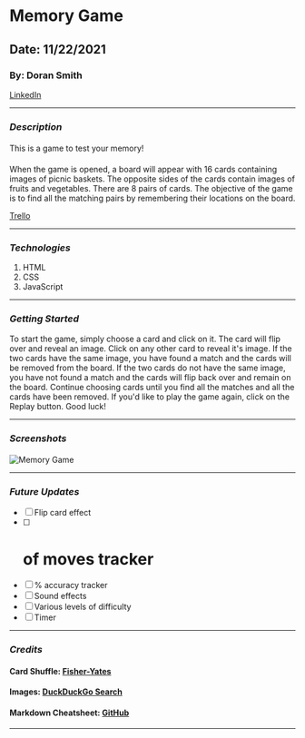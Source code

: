# Memory Game
## Date: 11/22/2021
### By: Doran Smith
[LinkedIn](https://www.linkedin.com/in/doran-smith-66455414/)
***
### ***Description***
####
This is a game to test your memory!
####
When the game is opened, a board will appear with 16 cards containing images of picnic baskets. The opposite sides of the cards contain images of fruits and vegetables. There are 8 pairs of cards. The objective of the game is to find all the matching pairs by remembering their locations on the board. 

[Trello](https://trello.com/b/UjG8hxKY/dorans-memory-game-project)

***
### ***Technologies***
1. HTML
2. CSS
3. JavaScript
***
### ***Getting Started***
To start the game, simply choose a card and click on it. The card will flip over and reveal an image. Click on any other card to reveal it's image. If the two cards have the same image, you have found a match and the cards will be removed from the board. If the two cards do not have the same image, you have not found a match and the cards will flip back over and remain on the board. Continue choosing cards until you find all the matches and all the cards have been removed. If you'd like to play the game again, click on the Replay button. Good luck!
***
### ***Screenshots***
#### 
![Memory Game](https://imgur.com/a/KzeXaqK)

***
### ***Future Updates***
- [ ] Flip card effect
- [ ] # of moves tracker
- [ ] % accuracy tracker
- [ ] Sound effects
- [ ] Various levels of difficulty
- [ ] Timer
***
### ***Credits***
#### Card Shuffle: [Fisher-Yates](https://dev.to/codebubb/how-to-shuffle-an-array-in-javascript-2ikj)
#### Images: [DuckDuckGo Search](https://ia.net/writer/support/general/markdown-guide)
#### Markdown Cheatsheet: [GitHub](https://guides.github.com/pdfs/markdown-cheatsheet-online.pdf)
***